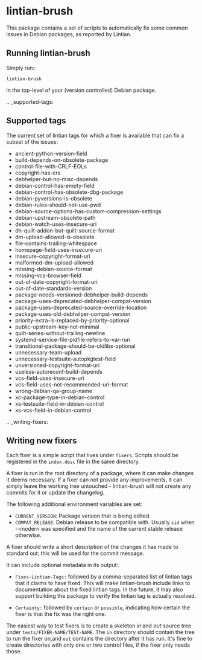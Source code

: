 lintian-brush
=============

This package contains a set of scripts to automatically fix some common issues in
Debian packages, as reported by Lintian.

Running lintian-brush
---------------------

Simply run::

```shell
lintian-brush
```

in the top-level of your (version controlled) Debian package.

.. _supported-tags:

Supported tags
--------------

The current set of lintian tags for which a fixer is available that can fix a
subset of the issues:

* ancient-python-version-field
* build-depends-on-obsolete-package
* control-file-with-CRLF-EOLs
* copyright-has-crs
* debhelper-but-no-misc-depends
* debian-control-has-empty-field
* debian-control-has-obsolete-dbg-package
* debian-pyversions-is-obsolete
* debian-rules-should-not-use-pwd
* debian-source-options-has-custom-compression-settings
* debian-upstream-obsolete-path
* debian-watch-uses-insecure-uri
* dh-quilt-addon-but-quilt-source-format
* dm-upload-allowed-is-obsolete
* file-contains-trailing-whitespace
* homepage-field-uses-insecure-uri
* insecure-copyright-format-uri
* malformed-dm-upload-allowed
* missing-debian-source-format
* missing-vcs-browser-field
* out-of-date-copyright-format-uri
* out-of-date-standards-version
* package-needs-versioned-debhelper-build-depends
* package-uses-deprecated-debhelper-compat-version
* package-uses-deprecated-source-override-location
* package-uses-old-debhelper-compat-version
* priority-extra-is-replaced-by-priority-optional
* public-upstream-key-not-minimal
* quilt-series-without-trailing-newline
* systemd-service-file-pidfile-refers-to-var-run
* transitional-package-should-be-oldlibs-optional
* unnecessary-team-upload
* unnecessary-testsuite-autopkgtest-field
* unversioned-copyright-format-uri
* useless-autoreconf-build-depends
* vcs-field-uses-insecure-uri
* vcs-field-uses-not-recommended-uri-format
* wrong-debian-qa-group-name
* xc-package-type-in-debian-control
* xs-testsuite-field-in-debian-control
* xs-vcs-field-in-debian-control

.. _writing-fixers:

Writing new fixers
------------------

Each fixer is a simple script that lives under ``fixers``. Scripts should
be registered in the ``index.desc`` file in the same directory.

A fixer is run in the root directory of a package, where it can make changes
it deems necessary. If a fixer can not provide any improvements, it can simply
leave the working tree untouched - lintian-brush will not create any commits for it
or update the changelog.

The following additional environment variables are set:

 * ``CURRENT_VERSION``: Package version that is being edited.
 * ``COMPAT_RELEASE``: Debian release to be compatible with. Usually ``sid``
   when --modern was specified and the name of the current stable release otherwise.

A fixer should write a short description of the changes it has made to standard
out; this will be used for the commit message.

It can include optional metadata in its output::

 * ``Fixes-Lintian-Tags:`` followed by a comma-separated list of lintian tags
   that it claims to have fixed. This will make lintian-brush include
   links to documentation about the fixed lintian tags. In the future,
   it may also support building the package to verify the lintian tag
   is actually resolved.

 * ``Certainty:`` followed by ``certain`` or ``possible``,
   indicating how certain the fixer is that the fix was the right
   one.

The easiest way to test fixers is to create a skeleton *in* and *out* source tree under
``tests/FIXER-NAME/TEST-NAME``. The ``in`` directory should contain the tree to
run the fixer on,and ``out`` contains the directory after it has run. It's fine
to create directories with only one or two control files, if the fixer only
needs those.
